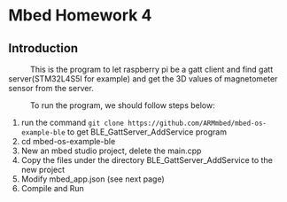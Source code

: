 # Mbed Homework 4

## Introduction

&nbsp;&nbsp;&nbsp;&nbsp;&nbsp;&nbsp;&nbsp;&nbsp;&nbsp;
This is the program to let raspberry pi be a gatt client and find gatt server(STM32L4S5I for example) and get the 3D values of magnetometer sensor from the server.

&nbsp;&nbsp;&nbsp;&nbsp;&nbsp;&nbsp;&nbsp;&nbsp;&nbsp;
To run the program, we should follow steps below:
1. run the command ```git clone https://github.com/ARMmbed/mbed-os-example-ble``` to get BLE_GattServer_AddService program
2. cd mbed-os-example-ble
3. New an mbed studio project, delete the main.cpp
4. Copy the files under the directory BLE_GattServer_AddService to the new project
5. Modify mbed_app.json (see next page)
6. Compile and Run



